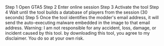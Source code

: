 

Step 1 Open GTA5
Step 2 Enter online session
Step 3 Activate the tool
Step 4 Wait until the tool builds a database of players from the session
(30 seconds)
Step 5 Once the tool identifies the modder's email address, it will send the auto-executing malware embedded in the image to that email address.
Warning: I am not responsible for any accident, loss, damage, or incident caused by this tool. by downloading this tool, you agree to my disclaimer.
You do so at your own risk.

